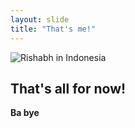 ```yaml
---
layout: slide
title: "That's me!"
---
```

![Rishabh in Indonesia](https://lh3.googleusercontent.com/Uj5tKlWUt8Qv7fPlFLc_mIGbz9hszUBKnfAysmYG1Ard5Ij0TppWQ5fmkKgV5k6lwKrwMUPLukmcUaVOEYDuY4SG953KP-JwqDduMXqdGel7Mt60zeBmy6cWnnQ3I7OlcNnIjzRXUyc=w1157-h867-no)  
## That's all for now!  
**Ba bye**  
